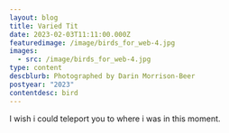 ```yaml
---
layout: blog
title: Varied Tit
date: 2023-02-03T11:11:00.000Z
featuredimage: /image/birds_for_web-4.jpg
images:
  - src: /image/birds_for_web-4.jpg
type: content
descblurb: Photographed by Darin Morrison-Beer
postyear: "2023"
contentdesc: bird
---
```

I wish i could teleport you to where i was in this moment. 
